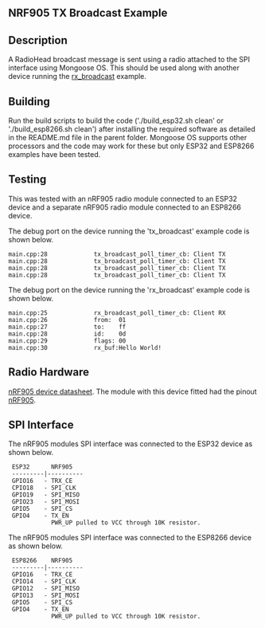 ## NRF905 TX Broadcast Example

## Description
A RadioHead broadcast message is sent using a radio attached to the SPI interface using Mongoose OS. This should be used along with another device running the [rx_broadcast](../rx_broadcast/README.md) example.

## Building
Run the build scripts to build the code ('./build_esp32.sh clean' or './build_esp8266.sh clean') after installing the required software as detailed in the README.md file in the parent folder. Mongoose OS supports other processors and the code may work for these but only ESP32 and ESP8266 examples have been tested.

## Testing
This was tested with an nRF905 radio module connected to an ESP32 device and a separate nRF905 radio module connected to an ESP8266 device.

The debug port on the device running the 'tx_broadcast' example code is shown below.

```
main.cpp:28             tx_broadcast_poll_timer_cb: Client TX
main.cpp:28             tx_broadcast_poll_timer_cb: Client TX
main.cpp:28             tx_broadcast_poll_timer_cb: Client TX
main.cpp:28             tx_broadcast_poll_timer_cb: Client TX
```

The debug port on the device running the 'rx_broadcast' example code is shown below.

```
main.cpp:25             rx_broadcast_poll_timer_cb: Client RX
main.cpp:26             from:  01
main.cpp:27             to:    ff
main.cpp:28             id:    0d
main.cpp:29             flags: 00
main.cpp:30             rx_buf:Hello World!
```

## Radio Hardware
[nRF905 device datasheet](../hardware/nRF905_PS_v1.5.pdf). The module with this device fitted had the pinout [nRF905](../hardware/module_pinout.jpeg).

## SPI Interface
 The nRF905 modules SPI interface was connected to the ESP32 device as shown below.

```
 ESP32      NRF905
 ---------|----------
 GPIO16   - TRX_CE
 CPIO18   - SPI_CLK
 GPIO19   - SPI_MISO
 GPIO23   - SPI_MOSI
 GPIO5    - SPI_CS
 GPIO4    - TX_EN
            PWR_UP pulled to VCC through 10K resistor.
```

 The nRF905 modules SPI interface was connected to the ESP8266 device as shown below.

```
 ESP8266    NRF905
 ---------|----------
 GPIO16   - TRX_CE
 CPIO14   - SPI_CLK
 GPIO12   - SPI_MISO
 GPIO13   - SPI_MOSI
 GPIO5    - SPI_CS
 GPIO4    - TX_EN
            PWR_UP pulled to VCC through 10K resistor.
```